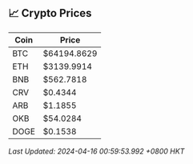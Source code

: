 ## 📈 Crypto Prices

| Coin | Price |
| ---- | ----- |
| BTC | $64194.8629 |
| ETH | $3139.9914 |
| BNB | $562.7818 |
| CRV | $0.4344 |
| ARB | $1.1855 |
| OKB | $54.0284 |
| DOGE | $0.1538 |

_Last Updated: 2024-04-16 00:59:53.992 +0800 HKT_